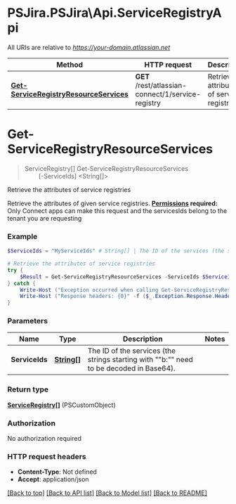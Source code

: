# PSJira.PSJira\Api.ServiceRegistryApi

All URIs are relative to *https://your-domain.atlassian.net*

Method | HTTP request | Description
------------- | ------------- | -------------
[**Get-ServiceRegistryResourceServices**](ServiceRegistryApi.md#Get-ServiceRegistryResourceServices) | **GET** /rest/atlassian-connect/1/service-registry | Retrieve the attributes of service registries


<a id="Get-ServiceRegistryResourceServices"></a>
# **Get-ServiceRegistryResourceServices**
> ServiceRegistry[] Get-ServiceRegistryResourceServices<br>
> &nbsp;&nbsp;&nbsp;&nbsp;&nbsp;&nbsp;&nbsp;&nbsp;[-ServiceIds] <String[]><br>

Retrieve the attributes of service registries

Retrieve the attributes of given service registries.  **[Permissions](#permissions) required:** Only Connect apps can make this request and the servicesIds belong to the tenant you are requesting

### Example
```powershell
$ServiceIds = "MyServiceIds" # String[] | The ID of the services (the strings starting with ""b:"" need to be decoded in Base64).

# Retrieve the attributes of service registries
try {
    $Result = Get-ServiceRegistryResourceServices -ServiceIds $ServiceIds
} catch {
    Write-Host ("Exception occurred when calling Get-ServiceRegistryResourceServices: {0}" -f ($_.ErrorDetails | ConvertFrom-Json))
    Write-Host ("Response headers: {0}" -f ($_.Exception.Response.Headers | ConvertTo-Json))
}
```

### Parameters

Name | Type | Description  | Notes
------------- | ------------- | ------------- | -------------
 **ServiceIds** | [**String[]**](String.md)| The ID of the services (the strings starting with &quot;&quot;b:&quot;&quot; need to be decoded in Base64). | 

### Return type

[**ServiceRegistry[]**](ServiceRegistry.md) (PSCustomObject)

### Authorization

No authorization required

### HTTP request headers

 - **Content-Type**: Not defined
 - **Accept**: application/json

[[Back to top]](#) [[Back to API list]](../README.md#documentation-for-api-endpoints) [[Back to Model list]](../README.md#documentation-for-models) [[Back to README]](../README.md)

